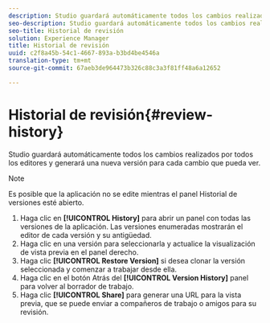 ```yaml
---
description: Studio guardará automáticamente todos los cambios realizados por todos los editores y generará una nueva versión para cada cambio que pueda ver.
seo-description: Studio guardará automáticamente todos los cambios realizados por todos los editores y generará una nueva versión para cada cambio que pueda ver.
seo-title: Historial de revisión
solution: Experience Manager
title: Historial de revisión
uuid: c2f8a45b-54c1-4667-893a-b3bd4be4546a
translation-type: tm+mt
source-git-commit: 67aeb3de964473b326c88c3a3f81ff48a6a12652

---
```



# Historial de revisión{#review-history}

Studio guardará automáticamente todos los cambios realizados por todos los editores y generará una nueva versión para cada cambio que pueda ver.

>[!NOTE]
>
>Es posible que la aplicación no se edite mientras el panel Historial de versiones esté abierto.

1. Haga clic en **[!UICONTROL History]** para abrir un panel con todas las versiones de la aplicación. Las versiones enumeradas mostrarán el editor de cada versión y su antigüedad.
1. Haga clic en una versión para seleccionarla y actualice la visualización de vista previa en el panel derecho.
1. Haga clic **[!UICONTROL Restore Version]** si desea clonar la versión seleccionada y comenzar a trabajar desde ella.
1. Haga clic en el botón Atrás del **[!UICONTROL Version History]** panel para volver al borrador de trabajo.
1. Haga clic **[!UICONTROL Share]** para generar una URL para la vista previa, que se puede enviar a compañeros de trabajo o amigos para su revisión.
